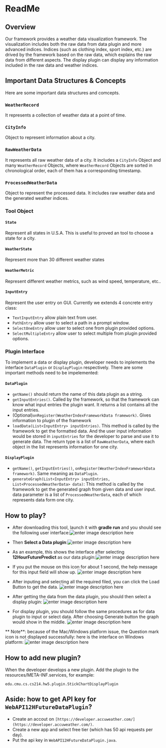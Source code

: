 ﻿# ReadMe
## Overview
Our framework provides a weather data visualization framework. The visualization includes both the raw data from data plugin and more advanced indices. Indices (such as clothing index, sport index, etc.) are drived by the framework based on the raw data, which explains the raw data from different aspects. The display plugin can display any information included in the raw data and weather indices.

## Important Data Structures & Concepts
Here are some important data structures and comcepts.

### `WeatherRecord`	
It represents a collection of weather data at a point of time. 

### `CityInfo`
Object to represent information about a city.

### `RawWeatherData`
It represents all raw weather data of a city. It includes a `CityInfo` Object and many `WeatherRecord` Objects, where `WeatherRecord` Objects are sorted in chronological order, each of them has a corresponding timestamp.

###  `ProcessedWeatherData`
Object to represent the processed data. It includes raw weather data and the generated weather indices.

### Tool Object
#### `State`
Represent all states in U.S.A. This is useful to proved an tool to choose a state for a city.
#### `WeatherState`
Represent  more than 30 different weather states
#### `WeatherMetric`
Represent different weather metrics, such as wind speed, temperature, etc..
#### `InputEntry`	
Represent the user entry on GUI. Currently we extends 4 concrete entry class: 
- `TextInputEntry` allow plain text from user.
- `PathEntry` allow user to select a path in a prompt window.
- `SelectOneEntry` allow user to select one from plugin provided options.
- `SelectMultipleEntry` allow user to select multiple from 
plugin provided options.

### Plugin Interface
To implement a data or display plugin, developer needs to inplements the interface `DataPlugin` or `DisplayPlugin` respectively. There are some important methods need to be impelemented:

#### `DataPlugin`


- `getName()` should return the name of this data plugin as a string.
-  `getInputEntries()`. Called by the framework, so that the framework can know what input entries the plugin want. It returns a list contains all the input entries.
- (Optional)`onRegister(WeatherIndexFrameworkData framework)`. Gives information to plugin of the framework
- `loadData(List<InputEntry> inputEntries)`. This method is called by the framework to get the formatted data. And the user input information would be stored in `inputEntries` for the developer to parse and use it to generate data. The return type is a list of `RawWeatherData`, where each object in the list represents information for one city.

#### `DisplayPlugin`
- `getName()`, `getInputEntries()`, `onRegister(WeatherIndexFrameworkData framework)`. Same meaning as `DataPlugin`.
- `generateGraph(List<InputEntry> inputEntries, List<ProcessedWeatherData> data)`: This method is called by the framework to get the generated graph from given data and user input. data parameter is a list of `ProcessedWeatherData`, each of which represents data form one city.

## How to play?
- After downloading this tool, launch it with **gradle run** and you should see the following user interface:![enter image description here](https://s1.ax1x.com/2020/04/10/GoE7qO.png)

- Then **Select a Data plugin**:![enter image description here](https://s1.ax1x.com/2020/04/10/GoVAij.png)

- As an example, this shows the interface after selecting **12HourFuturePredict** as our data plugin:![enter image description here](https://s1.ax1x.com/2020/04/10/GoV0Te.png)
- If you put the mouse on this icon for about 1 second, the help message for this input field will show up.
![enter image description here](https://s1.ax1x.com/2020/04/10/GoVclt.png)
- After inputing and selecting all the required filed, you can click the Load Button to get the data.
![enter image description here](https://s1.ax1x.com/2020/04/10/GoVb60.png)

- After getting the data from the data plugin, you should then select a display plugin:
![enter image description here](https://s1.ax1x.com/2020/04/10/GoZmhd.png)

- For display plugin, you should follow the same procedures as for data plugin to input or select data. After choosing Generate button the graph would show in the middle.
![enter image description here](https://s1.ax1x.com/2020/04/10/Goe9Ug.png)

** Note**: because of the Mac/Windows platform issue, the Question mark icon is not displayed successfully: here is the interface on Windows  platform:
![enter image description here](https://s1.ax1x.com/2020/04/10/GoeF8s.png)



## How to add new plugin?
When the developer develops a new plugin. Add the plugin to the resources/META-INF.services, for example:
	
	edu.cmu.cs.cs214.hw5.plugin.StickChartDisplayPlugin

## Aside: how to get API key for `WebAPI12HFutureDataPlugin`?
- Create an accout on `[https://developer.accuweather.com/](https://developer.accuweather.com/)`.
- Create a new app and select free tier (which has 50 api requests per day).
- Put the api key in `WebAPI12HFutureDataPlugin.java`.
